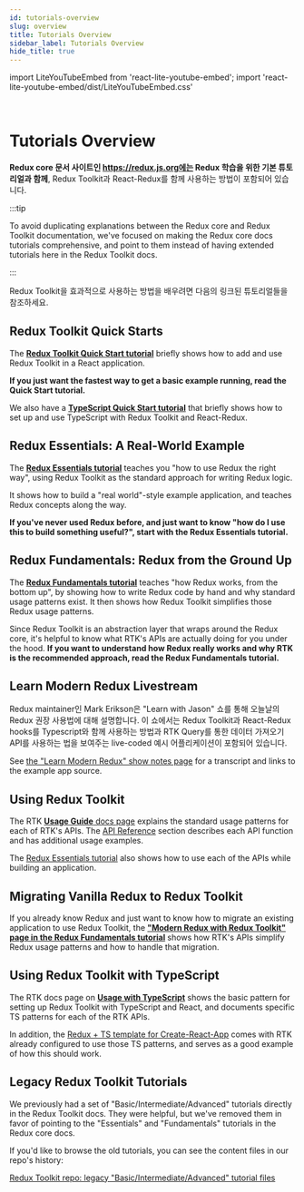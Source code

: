 ```yaml
---
id: tutorials-overview
slug: overview
title: Tutorials Overview
sidebar_label: Tutorials Overview
hide_title: true
---
```


import LiteYouTubeEmbed from 'react-lite-youtube-embed';
import 'react-lite-youtube-embed/dist/LiteYouTubeEmbed.css'

&nbsp;

# Tutorials Overview

**Redux core 문서 사이트인 https://redux.js.org에는 Redux 학습을 위한 기본 튜토리얼과 함께**, Redux Toolkit과 React-Redux를 함께 사용하는 방법이 포함되어 있습니다.

:::tip

To avoid duplicating explanations between the Redux core and Redux Toolkit documentation, we've focused on making the Redux core docs tutorials comprehensive, and point to them instead of having extended tutorials here in the Redux Toolkit docs.

:::

Redux Toolkit을 효과적으로 사용하는 방법을 배우려면 다음의 링크된 튜토리얼들을 참조하세요.

## Redux Toolkit Quick Starts

The [**Redux Toolkit Quick Start tutorial**](./quick-start.mdx) briefly shows how to add and use Redux Toolkit in a React application.

**If you just want the fastest way to get a basic example running, read the Quick Start tutorial.**

We also have a [**TypeScript Quick Start tutorial**](./typescript.md) that briefly shows how to set up and use TypeScript with Redux Toolkit and React-Redux.

## Redux Essentials: A Real-World Example

The [**Redux Essentials tutorial**](https://redux.js.org/tutorials/essentials/part-1-overview-concepts) teaches you "how to use Redux the right way", using Redux Toolkit as the standard approach for writing Redux logic.

It shows how to build a "real world"-style example application, and teaches Redux concepts along the way.

**If you've never used Redux before, and just want to know "how do I use this to build something useful?", start with the Redux Essentials tutorial.**

## Redux Fundamentals: Redux from the Ground Up

The [**Redux Fundamentals tutorial**](https://redux.js.org/tutorials/fundamentals/part-1-overview) teaches "how Redux works, from the bottom up", by showing how to write Redux code by hand and why standard usage patterns exist. It then shows how Redux Toolkit simplifies those Redux usage patterns.

Since Redux Toolkit is an abstraction layer that wraps around the Redux core, it's helpful to know what RTK's APIs are actually doing for you under the hood. **If you want to understand how Redux really works and why RTK is the recommended approach, read the Redux Fundamentals tutorial.**

## Learn Modern Redux Livestream

Redux maintainer인 Mark Erikson은 "Learn with Jason" 쇼를 통해 오늘날의 Redux 권장 사용법에 대해 설명합니다. 이 쇼에서는 Redux Toolkit과 React-Redux hooks를 Typescript와 함께 사용하는 방법과 RTK Query를 통한 데이터 가져오기 API를 사용하는 법을 보여주는 live-coded 예시 어플리케이션이 포함되어 있습니다.

See [the "Learn Modern Redux" show notes page](https://www.learnwithjason.dev/let-s-learn-modern-redux) for a transcript and links to the example app source.

<LiteYouTubeEmbed 
    id="9zySeP5vH9c"
    title="Learn Modern Redux - Redux Toolkit, React-Redux Hooks, and RTK Query"
/>

## Using Redux Toolkit

The RTK [**Usage Guide** docs page](../usage/usage-guide.md) explains the standard usage patterns for each of RTK's APIs. The [API Reference](../api/configureStore.mdx) section describes each API function and has additional usage examples.

The [Redux Essentials tutorial](https://redux.js.org/tutorials/essentials/part-1-overview-concepts) also shows how to use each of the APIs while building an application.

## Migrating Vanilla Redux to Redux Toolkit

If you already know Redux and just want to know how to migrate an existing application to use Redux Toolkit, the [**"Modern Redux with Redux Toolkit" page in the Redux Fundamentals tutorial**](https://redux.js.org/tutorials/fundamentals/part-8-modern-redux) shows how RTK's APIs simplify Redux usage patterns and how to handle that migration.

## Using Redux Toolkit with TypeScript

The RTK docs page on [**Usage with TypeScript**](../usage/usage-with-typescript.md) shows the basic pattern for setting up Redux Toolkit with TypeScript and React, and documents specific TS patterns for each of the RTK APIs.

In addition, the [Redux + TS template for Create-React-App](https://github.com/reduxjs/cra-template-redux-typescript) comes with RTK already configured to use those TS patterns, and serves as a good example of how this should work.

## Legacy Redux Toolkit Tutorials

We previously had a set of "Basic/Intermediate/Advanced" tutorials directly in the Redux Toolkit docs. They were helpful, but we've removed them in favor of pointing to the "Essentials" and "Fundamentals" tutorials in the Redux core docs.

If you'd like to browse the old tutorials, you can see the content files in our repo's history:

[Redux Toolkit repo: legacy "Basic/Intermediate/Advanced" tutorial files](https://github.com/reduxjs/redux-toolkit/tree/e85eb17b39/docs/tutorials)
